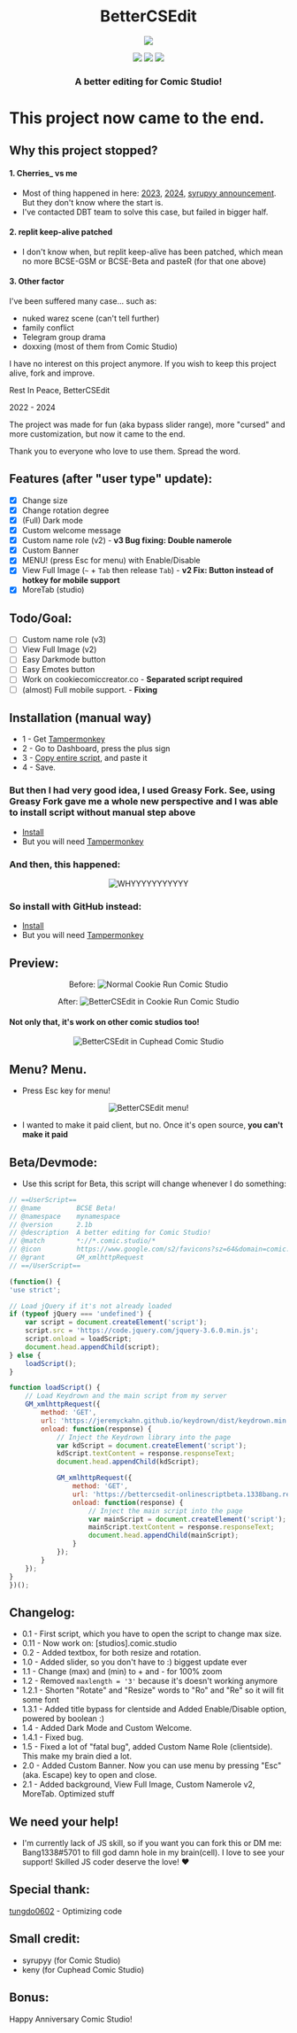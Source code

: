 <h1 align="center">
BetterCSEdit
</h1>

<p align="center"> 
  <kbd>
<img src="https://media.discordapp.net/attachments/945841557226020888/1047813173379600415/bettercsedit_2.0.png">
  </kbd>
</p>

<p align="center">
  <img src="https://img.shields.io/badge/language-js-yellow">
  <img src="https://img.shields.io/github/languages/top/Bang1338/BetterCSEdit">
  <img src="https://img.shields.io/badge/version-2.1-yellow">
</p>

<h3 align="center">
A better editing for Comic Studio!
</h3>

# This project now came to the end.

## Why this project stopped?
#### 1. Cherries_ vs me
- Most of thing happened in here: [2023](https://github.com/Bang1338/bangs-project-voyager?tab=readme-ov-file#message-2023), [2024](https://github.com/Bang1338/bangs-project-voyager?tab=readme-ov-file#message-2024), [syrupyy announcement](https://comic.studio/c/pufuzmusah). But they don't know where the start is.
- I've contacted DBT team to solve this case, but failed in bigger half.

#### 2. replit keep-alive patched
- I don't know when, but replit keep-alive has been patched, which mean no more BCSE-GSM or BCSE-Beta and pasteR (for that one above)

#### 3. Other factor
I've been suffered many case... such as: 
- nuked warez scene (can't tell further) 
- family conflict 
- Telegram group drama 
- doxxing (most of them from Comic Studio)


I have no interest on this project anymore. If you wish to keep this project alive, fork and improve.

Rest In Peace, BetterCSEdit

2022 - 2024

The project was made for fun (aka bypass slider range), more "cursed" and more customization, but now it came to the end. 

Thank you to everyone who love to use them. Spread the word.

## Features (after "user type" update):
- [X] Change size
- [X] Change rotation degree
- [X] (Full) Dark mode
- [X] Custom welcome message
- [X] Custom name role (v2) - **v3 Bug fixing: Double namerole**
- [X] Custom Banner
- [X] MENU! (press Esc for menu) with Enable/Disable
- [X] View Full Image (`~` + `Tab` then release `Tab`) - **v2 Fix: Button instead of hotkey for mobile support**
- [X] MoreTab (studio) 

## Todo/Goal:
- [ ] Custom name role (v3)
- [ ] View Full Image (v2)
- [ ] Easy Darkmode button
- [ ] Easy Emotes button
- [ ] Work on cookiecomiccreator.co - **Separated script required**
- [ ] (almost) Full mobile support. - **Fixing**

## Installation (manual way)
* 1 - Get [Tampermonkey](https://www.tampermonkey.net)
* 2 - Go to Dashboard, press the plus sign
* 3 - [Copy entire script](https://github.com/Bang1338/BetterCSEdit/blob/main/BetterCSEdit.user.js), and paste it
* 4 - Save.

### But then I had very good idea, I used Greasy Fork. See, using Greasy Fork gave me a whole new perspective and I was able to install script without manual step above
* [Install](https://greasyfork.org/vi/scripts/451702-bettercsedit)
* But you will need [Tampermonkey](https://www.tampermonkey.net)
### And then, this happened:
<p align="center">
    <img class="center" src="https://github.com/Bang1338/BetterCSEdit/assets/75790567/29962991-5f14-4435-bf43-075a8710626c" alt="WHYYYYYYYYYYY"/>
</p>

### So install with GitHub instead:
* [Install](https://github.com/Bang1338/BetterCSEdit/raw/main/BetterCSEdit.user.js)
* But you will need [Tampermonkey](https://www.tampermonkey.net)


## Preview:
<p align="center">
Before:
    <img class="center" src="https://cdn.discordapp.com/attachments/779629784509579288/1005480655590805614/no_bcse.png" alt="Normal Cookie Run Comic Studio"/>
</p>

<p align="center">
After:
    <img class="center" src="https://cdn.discordapp.com/attachments/779629784509579288/1005480072507043881/bcse_in_ccs.png" alt="BetterCSEdit in Cookie Run Comic Studio"/>
</p>

#### Not only that, it's work on other comic studios too!
<p align="center">
    <img class="center" src= "https://cdn.discordapp.com/attachments/779629784509579288/1005727964383678464/bcse_other_comic.png" alt="BetterCSEdit in Cuphead Comic Studio"/>
</p>

## Menu? Menu.
- Press Esc key for menu!
<p align="center">
    <img class="center" src= "https://media.discordapp.net/attachments/954077931360124939/1047814345519804477/image.png" alt="BetterCSEdit menu!"/>
</p>

- I wanted to make it paid client, but no. Once it's open source, **you can't make it paid**


## Beta/Devmode:
* Use this script for Beta, this script will change whenever I do something:
```js
// ==UserScript==
// @name         BCSE Beta!
// @namespace    mynamespace
// @version      2.1b
// @description  A better editing for Comic Studio!
// @match        *://*.comic.studio/*
// @icon         https://www.google.com/s2/favicons?sz=64&domain=comic.studio
// @grant        GM_xmlhttpRequest
// ==/UserScript==

(function() {
'use strict';

// Load jQuery if it's not already loaded
if (typeof jQuery === 'undefined') {
    var script = document.createElement('script');
    script.src = 'https://code.jquery.com/jquery-3.6.0.min.js';
    script.onload = loadScript;
    document.head.appendChild(script);
} else {
    loadScript();
}

function loadScript() {
    // Load Keydrown and the main script from my server
    GM_xmlhttpRequest({
        method: 'GET',
        url: 'https://jeremyckahn.github.io/keydrown/dist/keydrown.min.js', //keydrown
        onload: function(response) {
            // Inject the Keydrown library into the page
            var kdScript = document.createElement('script');
            kdScript.textContent = response.responseText;
            document.head.appendChild(kdScript);

            GM_xmlhttpRequest({
                method: 'GET',
                url: 'https://bettercsedit-onlinescriptbeta.1338bang.repl.co/bcsebeta',
                onload: function(response) {
                    // Inject the main script into the page
                    var mainScript = document.createElement('script');
                    mainScript.textContent = response.responseText;
                    document.head.appendChild(mainScript);
                }
            });
        }
    });
}
})();
```

## Changelog:
* 0.1   - First script, which you have to open the script to change max size.
* 0.11  - Now work on: [studios].comic.studio
* 0.2   - Added textbox, for both resize and rotation.
* 1.0   - Added slider, so you don't have to :) biggest update ever
* 1.1   - Change (max) and (min) to + and - for 100% zoom
* 1.2   - Removed ```maxlength = '3'``` because it's doesn't working anymore
* 1.2.1 - Shorten "Rotate" and "Resize" words to "Ro" and "Re" so it will fit some font
* 1.3.1 - Added title bypass for clentside and Added Enable/Disable option, powered by boolean :)
* 1.4   - Added Dark Mode and Custom Welcome.
* 1.4.1 - Fixed bug.
* 1.5   - Fixed a lot of "fatal bug", added Custom Name Role (clientside). This make my brain died a lot.
* 2.0   - Added Custom Banner. Now you can use menu by pressing "Esc" (aka. Escape) key to open and close.
* 2.1   - Added background, View Full Image, Custom Namerole v2, MoreTab. Optimized stuff

## We need your help!
* I'm currently lack of JS skill, so if you want you can fork this or DM me: Bang1338#5701 to fill god damn hole in my brain(cell). I love to see your support! Skilled JS coder deserve the love! :heart:

## Special thank:
[tungdo0602](https://github.com/tungdo0602) - Optimizing code

## Small credit:
- syrupyy (for Comic Studio)
- keny (for Cuphead Comic Studio)

## Bonus:
Happy Anniversary Comic Studio!
